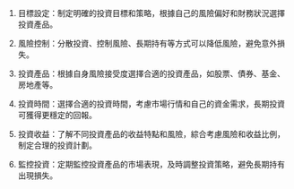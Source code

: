 

1. 目標設定：制定明確的投資目標和策略，根據自己的風險偏好和財務狀況選擇投資產品。

2. 風險控制：分散投資、控制風險、長期持有等方式可以降低風險，避免意外損失。

3. 投資產品：根據自身風險接受度選擇合適的投資產品，如股票、債券、基金、房地產等。

4. 投資時間：選擇合適的投資時間，考慮市場行情和自己的資金需求，長期投資可獲得更穩定的回報。

5. 投資收益：了解不同投資產品的收益特點和風險，綜合考慮風險和收益比例，制定合理的投資計劃。

6. 監控投資：定期監控投資產品的市場表現，及時調整投資策略，避免長期持有出現損失。